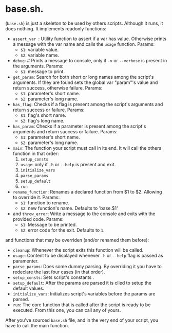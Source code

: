 # base.sh.
(`base.sh`) is just a skeleton to be used by others scripts. Although it runs, it does nothing. It implements readonly functions:

- `assert_var `: Utility function to assert if a var has value. Otherwise prints a message with the var name and calls the `usage` function. Params:
  - `$1`: variable value.
  - `$2`: variable name.
- `debug`: # Prints a message to console, only if `-v` or `--verbose` is present in the arguments. Params:
  - `$1`: message to print.
- `get_param`: Search for both short or long names among the script's arguments. If they are found sets the global var "param"'s value and return success, otherwise failure. Params:
  - `$1`: parameter's short name.
  - `$2`: parameter's long name.
- `has_flag`: Checks if a flag is present among the script's arguments and return success or failure. Params:
  - `$1`: flag's short name.
  - `$2`: flag's long name.
- `has_param`: Checks if a parameter is present among the script's arguments and return success or failure. Params:
  - `$1`: parameter's short name.
  - `$2`: parameter's long name.
- `main`: The function your script must call in its end. It will call the others function in that order:
  1. `setup_consts`
  2. `usage`: only if `-h` or `--help` is present and exit.
  3. `initialize_vars`
  4. `parse_params`
  5. `setup_default`
  6. `run`
- `rename_function`: Renames a declared function from $1 to $2. Allowing to override it. Params:
  - `$1`: function to rename.
  - `$2`: new function's name. Defaults to 'base.$1'
- and `throw_error`: Write a message to the console and exits with the provided code. Params:
  - `$1`: Message to be printed.
  - `$2`: error code for the exit. Defaults to `1`.

and functions that may be overriden (and/or renamed them before):

- `cleanup`: Whenever the script exits this function will be called.
- `usage`: Content to be displayed whenever `-h` or `--help` flag is passed as paramenter.
- `parse_params`: Does some dummy parsing. By overriding it you have to redeclare the last four cases (in that order).
- `setup_consts`: Sets script's constants .
- `setup_default`: After the params are parsed it is clled to setup the default values.
- `initialize_vars`: Initializes script's variables before the params are parsed.
- `run`: The core function that is called after the script is ready to be executed. From this one, you can call any of yours.


After you've sourced `base.sh` file, and in the very end of your script, you have to call the main function.